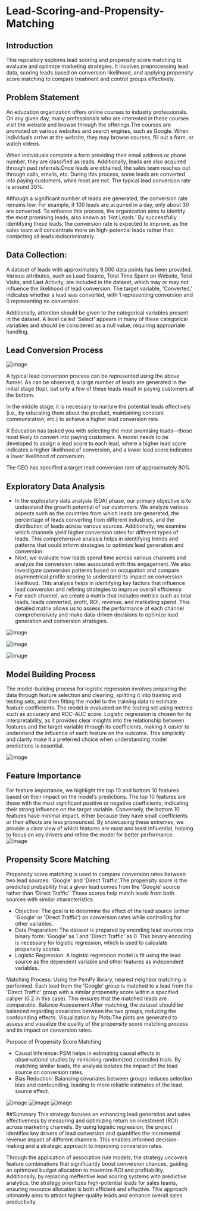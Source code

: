 # Lead-Scoring-and-Propensity-Matching

## Introduction
This repository explores lead scoring and propensity score matching to evaluate and optimize marketing strategies. It involves preprocessing lead data, scoring leads based on conversion likelihood, and applying propensity score matching to compare treatment and control groups effectively.

## Problem Statement
An education organization offers online courses to industry professionals. On any given day, many professionals who are interested in these courses visit the website and browse through the offerings.The courses are promoted on various websites and search engines, such as Google. When individuals arrive at the website, they may browse courses, fill out a form, or watch videos.

When individuals complete a form providing their email address or phone number, they are classified as leads. Additionally, leads are also acquired through past referrals.Once leads are obtained, the sales team reaches out through calls, emails, etc. During this process, some leads are converted into paying customers, while most are not. The typical lead conversion rate is around 30%.

Although a significant number of leads are generated, the conversion rate remains low. For example, if 100 leads are acquired in a day, only about 30 are converted. To enhance this process, the organization aims to identify the most promising leads, also known as ‘Hot Leads.’ By successfully identifying these leads, the conversion rate is expected to improve, as the sales team will concentrate more on high-potential leads rather than contacting all leads indiscriminately. 

## Data Collection: 
A dataset of leads with approximately 9,000 data points has been provided. Various attributes, such as Lead Source, Total Time Spent on Website, Total Visits, and Last Activity, are included in the dataset, which may or may not influence the likelihood of lead conversion. The target variable, 'Converted,' indicates whether a lead was converted, with 1 representing conversion and 0 representing no conversion.

Additionally, attention should be given to the categorical variables present in the dataset. A level called 'Select' appears in many of these categorical variables and should be considered as a null value, requiring appropriate handling.

## Lead Conversion Process 
![image](https://github.com/user-attachments/assets/df8fc8a4-9e3b-4d8f-a59e-7de662e3e97a)

A typical lead conversion process can be represented using the above funnel. As can be observed, a large number of leads are generated in the initial stage (top), but only a few of these leads result in paying customers at the bottom.

In the middle stage, it is necessary to nurture the potential leads effectively (i.e., by educating them about the product, maintaining constant communication, etc.) to achieve a higher lead conversion rate.

X Education has tasked you with selecting the most promising leads—those most likely to convert into paying customers. A model needs to be developed to assign a lead score to each lead, where a higher lead score indicates a higher likelihood of conversion, and a lower lead score indicates a lower likelihood of conversion.

The CEO has specified a target lead conversion rate of approximately 80%


## Exploratory Data Analysis

- In the exploratory data analysis (EDA) phase, our primary objective is to understand the growth potential of our customers. We analyze various aspects such as the countries from which leads are generated, the percentage of leads converting from different industries, and the distribution of leads across various sources. Additionally, we examine which channels yield higher conversion rates for different types of leads. This comprehensive analysis helps in identifying trends and patterns that could inform strategies to optimize lead generation and conversion.
- Next, we evaluate how leads spend time across various channels and analyze the conversion rates associated with this engagement. We also investigate conversion patterns based on occupation and compare asymmetrical profile scoring to understand its impact on conversion likelihood. This analysis helps in identifying key factors that influence lead conversion and refining strategies to improve overall efficiency.
- For each channel, we create a matrix that includes metrics such as total leads, leads converted, profit, ROI, revenue, and marketing spend. This detailed matrix allows us to assess the performance of each channel comprehensively and make data-driven decisions to optimize lead generation and conversion strategies.


![image](https://github.com/user-attachments/assets/1185c745-a6f3-4c7d-8e13-b0ac6e7d6531)

![image](https://github.com/user-attachments/assets/2a41f758-328e-4b7c-ad04-60a92f3364bd)

![image](https://github.com/user-attachments/assets/827a3e62-ffea-4c14-a9ae-a045501fb80a)

## Model Building Process

The model-building process for logistic regression involves preparing the data through feature selection and cleaning, splitting it into training and testing sets, and then fitting the model to the training data to estimate feature coefficients. The model is evaluated on the testing set using metrics such as accuracy and ROC-AUC score. Logistic regression is chosen for its interpretability, as it provides clear insights into the relationship between features and the target variable through its coefficients, making it easier to understand the influence of each feature on the outcome. This simplicity and clarity make it a preferred choice when understanding model predictions is essential.

![image](https://github.com/user-attachments/assets/ed3d0743-6b89-442c-8202-5a3198eab6aa)

## Feature Importance
For feature importance, we highlight the top 10 and bottom 10 features based on their impact on the model’s predictions. The top 10 features are those with the most significant positive or negative coefficients, indicating their strong influence on the target variable. Conversely, the bottom 10 features have minimal impact, either because they have small coefficients or their effects are less pronounced. By showcasing these extremes, we provide a clear view of which features are most and least influential, helping to focus on key drivers and refine the model for better performance.
![image](https://github.com/user-attachments/assets/787fe02b-1b70-4daa-93a4-2f7baab47f7e)

## Propensity Score Matching 

Propensity score matching is used to compare conversion rates between two lead sources: 'Google' and 'Direct Traffic'.The propensity score is the predicted probability that a given lead comes from the 'Google' source rather than 'Direct Traffic'. These scores help match leads from both sources with similar characteristics.

- Objective: The goal is to determine the effect of the lead source (either 'Google' or 'Direct Traffic') on conversion rates while controlling for other variables.
- Data Preparation: The dataset is prepared by encoding lead sources into binary form: 'Google' as 1 and 'Direct Traffic' as 0. This binary encoding is necessary for logistic regression, which is used to calculate propensity scores.
- Logistic Regression: A logistic regression model is fit using the lead source as the dependent variable and other features as independent variables.
  

Matching Process: Using the PsmPy library, nearest neighbor matching is performed. Each lead from the 'Google' group is matched to a lead from the 'Direct Traffic' group with a similar propensity score within a specified caliper (0.2 in this case). This ensures that the matched leads are comparable.
Balance Assessment:After matching, the dataset should be balanced regarding covariates between the two groups, reducing the confounding effects.
Visualization by Plots:The plots are generated to assess and visualize the quality of the propensity score matching process and its impact on conversion rates.


Purpose of Propensity Score Matching
- Causal Inference: PSM helps in estimating causal effects in observational studies by mimicking randomized controlled trials. By matching similar leads, the analysis isolates the impact of the lead source on conversion rates.
- Bias Reduction: Balancing covariates between groups reduces selection bias and confounding, leading to more reliable estimates of the lead source effect.

![image](https://github.com/user-attachments/assets/6d0cda07-664b-4323-bf7b-fd16f1997af1)
![image](https://github.com/user-attachments/assets/87ad88be-5b83-4307-8d52-3a160076987c)
![image](https://github.com/user-attachments/assets/99cf5f63-ccc2-40a9-b755-7d67e24e1e4a)

##Summary
This strategy focuses on enhancing lead generation and sales effectiveness by measuring and optimizing return on investment (ROI) across marketing channels. By using logistic regression, the project identifies key drivers of lead conversion and quantifies the incremental revenue impact of different channels. This enables informed decision-making and a strategic approach to improving conversion rates.

Through the application of association rule models, the strategy uncovers feature combinations that significantly boost conversion chances, guiding an optimized budget allocation to maximize ROI and profitability. Additionally, by replacing ineffective lead scoring systems with predictive analytics, the strategy prioritizes high-potential leads for sales teams, ensuring resource allocation is both efficient and effective. This approach ultimately aims to attract higher-quality leads and enhance overall sales productivity.


















